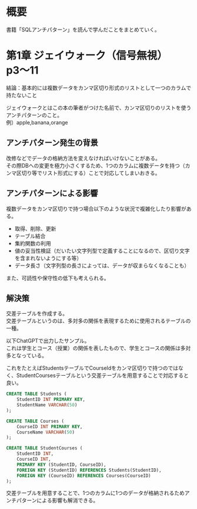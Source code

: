 # 概要
書籍「SQLアンチパターン」を読んで学んだことをまとめていく。

# 第1章 ジェイウォーク（信号無視） p3〜11
結論：基本的には複数データをカンマ区切り形式のリストとして一つのカラムで持たないこと

ジェイウォークとはこの本の筆者がつけた名前で、カンマ区切りのリストを使うアンチパターンのこと。  
例）apple,banana,orange

## アンチパターン発生の背景
改修などでデータの格納方法を変えなければいけないことがある。  
その際DBへの変更を極力小さくするため、1つのカラムに複数データを持つ（カンマ区切り等でリスト形式にする）ことで対応してしまいおきる。

## アンチパターンによる影響
複数データをカンマ区切りで持つ場合以下のような状況で複雑化したり影響がある。
- 取得、削除、更新
- テーブル結合
- 集約関数の利用
- 値の妥当性検証（だいたい文字列型で定義することになるので、区切り文字を含まれないようにする等）
- データ長さ（文字列型の長さによっては、データが収まらなくなることも）

また、可読性や保守性の低下も考えられる。

## 解決策
交差テーブルを作成する。  
交差テーブルというのは、多対多の関係を表現するために使用されるテーブルの一種。  

以下ChatGPTで出力したサンプル。  
これは学生とコース（授業）の関係を表したもので、学生とコースの関係は多対多となっている。  

これをたとえばStudentsテーブルでCourseIdをカンマ区切りで持つのではなく、StudentCoursesテーブルという交差テーブルを用意することで対応すると良い。

```sql
CREATE TABLE Students (
    StudentID INT PRIMARY KEY,
    StudentName VARCHAR(50)
);

CREATE TABLE Courses (
    CourseID INT PRIMARY KEY,
    CourseName VARCHAR(50)
);

CREATE TABLE StudentCourses (
    StudentID INT,
    CourseID INT,
    PRIMARY KEY (StudentID, CourseID),
    FOREIGN KEY (StudentID) REFERENCES Students(StudentID),
    FOREIGN KEY (CourseID) REFERENCES Courses(CourseID)
);

```

交差テーブルを用意することで、1つのカラムに1つのデータが格納されるためアンチパターンによる影響も解消できる。